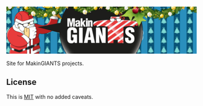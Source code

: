 ![](img/header.jpg)

Site for MakinGIANTS projects.

## License

This is [MIT](LICENSE) with no added caveats.